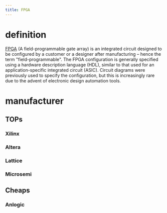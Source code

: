 ```yaml
---
title: FPGA
---
```


# definition

[FPGA](https://en.wikipedia.org/wiki/Field-programmable_gate_array) (A field-programmable gate array) is an integrated circuit designed to be configured by a customer or a designer after manufacturing – hence the term "field-programmable". The FPGA configuration is generally specified using a hardware description language (HDL), similar to that used for an application-specific integrated circuit (ASIC). Circuit diagrams were previously used to specify the configuration, but this is increasingly rare due to the advent of electronic design automation tools.

# manufacturer

## TOPs

### Xilinx

### Altera

### Lattice

### Microsemi

## Cheaps

### Anlogic
